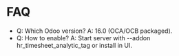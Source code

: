 # FAQ

- Q: Which Odoo version? A: 16.0 (OCA/OCB packaged).
- Q: How to enable? A: Start server with --addon hr_timesheet_analytic_tag or install in UI.
